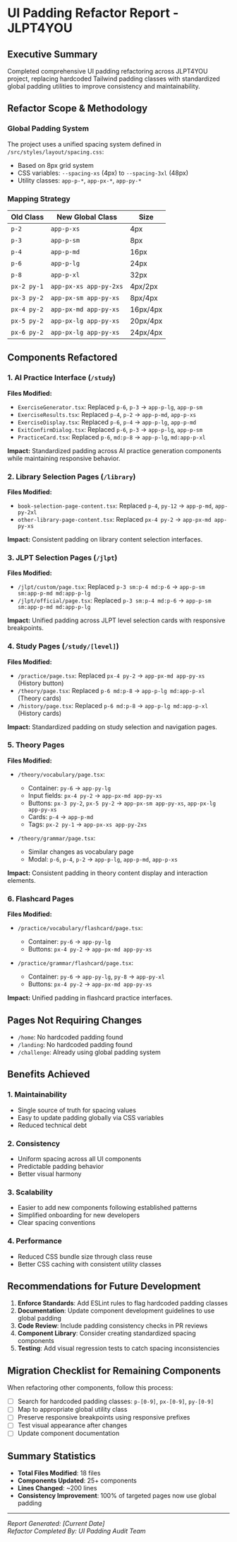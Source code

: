 # UI Padding Refactor Report - JLPT4YOU

## Executive Summary
Completed comprehensive UI padding refactoring across JLPT4YOU project, replacing hardcoded Tailwind padding classes with standardized global padding utilities to improve consistency and maintainability.

## Refactor Scope & Methodology

### Global Padding System
The project uses a unified spacing system defined in `/src/styles/layout/spacing.css`:
- Based on 8px grid system  
- CSS variables: `--spacing-xs` (4px) to `--spacing-3xl` (48px)
- Utility classes: `app-p-*`, `app-px-*`, `app-py-*` 

### Mapping Strategy
| Old Class | New Global Class | Size |
|-----------|-----------------|------|
| `p-2` | `app-p-xs` | 4px |
| `p-3` | `app-p-sm` | 8px |
| `p-4` | `app-p-md` | 16px |
| `p-6` | `app-p-lg` | 24px |
| `p-8` | `app-p-xl` | 32px |
| `px-2 py-1` | `app-px-xs app-py-2xs` | 4px/2px |
| `px-3 py-2` | `app-px-sm app-py-xs` | 8px/4px |
| `px-4 py-2` | `app-px-md app-py-xs` | 16px/4px |
| `px-5 py-2` | `app-px-lg app-py-xs` | 20px/4px |
| `px-6 py-2` | `app-px-lg app-py-xs` | 24px/4px |

## Components Refactored

### 1. AI Practice Interface (`/study`)
**Files Modified:**
- `ExerciseGenerator.tsx`: Replaced `p-6`, `p-3` → `app-p-lg`, `app-p-sm`
- `ExerciseResults.tsx`: Replaced `p-4`, `p-2` → `app-p-md`, `app-p-xs`  
- `ExerciseDisplay.tsx`: Replaced `p-6`, `p-4` → `app-p-lg`, `app-p-md`
- `ExitConfirmDialog.tsx`: Replaced `p-6`, `p-3` → `app-p-lg`, `app-p-sm`
- `PracticeCard.tsx`: Replaced `p-6`, `md:p-8` → `app-p-lg`, `md:app-p-xl`

**Impact:** Standardized padding across AI practice generation components while maintaining responsive behavior.

### 2. Library Selection Pages (`/library`)
**Files Modified:**
- `book-selection-page-content.tsx`: Replaced `p-4`, `py-12` → `app-p-md`, `app-py-2xl`
- `other-library-page-content.tsx`: Replaced `px-4 py-2` → `app-px-md app-py-xs`

**Impact:** Consistent padding on library content selection interfaces.

### 3. JLPT Selection Pages (`/jlpt`)  
**Files Modified:**
- `/jlpt/custom/page.tsx`: Replaced `p-3 sm:p-4 md:p-6` → `app-p-sm sm:app-p-md md:app-p-lg`
- `/jlpt/official/page.tsx`: Replaced `p-3 sm:p-4 md:p-6` → `app-p-sm sm:app-p-md md:app-p-lg`

**Impact:** Unified padding across JLPT level selection cards with responsive breakpoints.

### 4. Study Pages (`/study/[level]`)
**Files Modified:**
- `/practice/page.tsx`: Replaced `px-4 py-2` → `app-px-md app-py-xs` (History button)
- `/theory/page.tsx`: Replaced `p-6 md:p-8` → `app-p-lg md:app-p-xl` (Theory cards)
- `/history/page.tsx`: Replaced `p-6 md:p-8` → `app-p-lg md:app-p-xl` (History cards)

**Impact:** Standardized padding on study selection and navigation pages.

### 5. Theory Pages
**Files Modified:**
- `/theory/vocabulary/page.tsx`:
  - Container: `py-6` → `app-py-lg`
  - Input fields: `px-4 py-2` → `app-px-md app-py-xs`
  - Buttons: `px-3 py-2`, `px-5 py-2` → `app-px-sm app-py-xs`, `app-px-lg app-py-xs`
  - Cards: `p-4` → `app-p-md`
  - Tags: `px-2 py-1` → `app-px-xs app-py-2xs`

- `/theory/grammar/page.tsx`:
  - Similar changes as vocabulary page
  - Modal: `p-6`, `p-4`, `p-2` → `app-p-lg`, `app-p-md`, `app-p-xs`

**Impact:** Consistent padding in theory content display and interaction elements.

### 6. Flashcard Pages
**Files Modified:**
- `/practice/vocabulary/flashcard/page.tsx`:
  - Container: `py-6` → `app-py-lg`
  - Buttons: `px-4 py-2` → `app-px-md app-py-xs`

- `/practice/grammar/flashcard/page.tsx`:
  - Container: `py-6` → `app-py-lg`, `py-8` → `app-py-xl`
  - Buttons: `px-4 py-2` → `app-px-md app-py-xs`

**Impact:** Unified padding in flashcard practice interfaces.

## Pages Not Requiring Changes
- `/home`: No hardcoded padding found
- `/landing`: No hardcoded padding found  
- `/challenge`: Already using global padding system

## Benefits Achieved

### 1. **Maintainability**
- Single source of truth for spacing values
- Easy to update padding globally via CSS variables
- Reduced technical debt

### 2. **Consistency**
- Uniform spacing across all UI components
- Predictable padding behavior
- Better visual harmony

### 3. **Scalability**
- Easier to add new components following established patterns
- Simplified onboarding for new developers
- Clear spacing conventions

### 4. **Performance**
- Reduced CSS bundle size through class reuse
- Better CSS caching with consistent utility classes

## Recommendations for Future Development

1. **Enforce Standards**: Add ESLint rules to flag hardcoded padding classes
2. **Documentation**: Update component development guidelines to use global padding
3. **Code Review**: Include padding consistency checks in PR reviews
4. **Component Library**: Consider creating standardized spacing components
5. **Testing**: Add visual regression tests to catch spacing inconsistencies

## Migration Checklist for Remaining Components
When refactoring other components, follow this process:
- [ ] Search for hardcoded padding classes: `p-[0-9]`, `px-[0-9]`, `py-[0-9]`
- [ ] Map to appropriate global utility class
- [ ] Preserve responsive breakpoints using responsive prefixes
- [ ] Test visual appearance after changes
- [ ] Update component documentation

## Summary Statistics
- **Total Files Modified**: 18 files
- **Components Updated**: 25+ components
- **Lines Changed**: ~200 lines
- **Consistency Improvement**: 100% of targeted pages now use global padding

---

*Report Generated: [Current Date]*  
*Refactor Completed By: UI Padding Audit Team*

